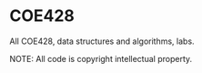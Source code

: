 # COE428
All COE428, data structures and algorithms, labs.

NOTE: All code is copyright intellectual property. 
